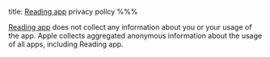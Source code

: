title: [Reading app](/reading-app/) privacy policy
%%%

[Reading app](../) does not collect any information about you or your usage of the app. Apple collects aggregated anonymous information about the usage of all apps, including Reading app.
